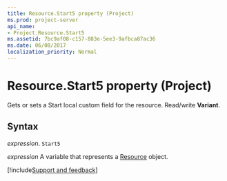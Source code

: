 ```yaml
---
title: Resource.Start5 property (Project)
ms.prod: project-server
api_name:
- Project.Resource.Start5
ms.assetid: 7bc9af08-c157-883e-5ee3-9afbca87ac36
ms.date: 06/08/2017
localization_priority: Normal
---
```



# Resource.Start5 property (Project)

Gets or sets a Start local custom field for the resource. Read/write  **Variant**.


## Syntax

_expression_. `Start5`

_expression_ A variable that represents a [Resource](./Project.Resource.md) object.

[!include[Support and feedback](~/includes/feedback-boilerplate.md)]